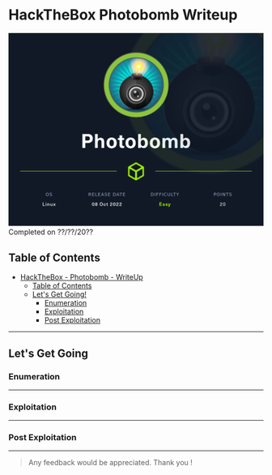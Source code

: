 # HackTheBox Photobomb Writeup
<!-- Description -->
![photobomb](imgs/machine.png)
Completed on ??/??/20??
<!-- /Description -->
## Table of Contents
<!-- TOC -->
- [HackTheBox - Photobomb - WriteUp](#hackthebox-photobomb-writeup)
  - [Table of Contents](#table-of-contents)
  - [Let's Get Going!](#lets-get-going)
    - [Enumeration](#enumeration)
    - [Exploitation](#exploitation)
    - [Post Exploitation](#post-exploitation)
<!-- /TOC -->
---
## Let's Get Going
### Enumeration
---
### Exploitation
---
### Post Exploitation
---

> Any feedback would be appreciated. Thank you !

